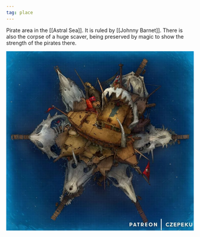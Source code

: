 ```yaml
---
tag: place
---
```


Pirate area in the [[Astral Sea]]. It is ruled by [[Johnny Barnet]]. There is also the corpse of a huge scaver, being preserved by magic to show the strength of the pirates there. 


<img src="/assets/IMG_8603.jpg"/>
